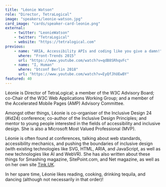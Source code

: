 ```yaml
---
title: "Léonie Watson"
role: "Director, TetraLogical"
image: "speakers/leonie-watson.jpg"
card_image: "cards/speaker-card-leonie.png"
external:
    - twitter: "LeonieWatson"
    - twitter: "TetraLogical"
    - website: "https://tetralogical.com"
previous:
    - name: "ARIA, Accessibility APIs and coding like you give a damn!"
      where: "Front-Trends 2015"
      url: "https://www.youtube.com/watch?v=qdB8SRhqvFc"
    - name: "I, Human"
      where: "btconf Berlin 2018"
      url: "https://www.youtube.com/watch?v=EyQfJhUEwBY"
featured: 40
---
```

Léonie is Director of TetraLogical; a member of the W3C Advisory Board; co-Chair of the W3C Web Applications Working Group; and a member of the Accelerated Mobile Pages (AMP) Advisory Committee.

Amongst other things, Léonie is co-organiser of the Inclusive Design 24 (#id24) conference; co-author of the Inclusive Design Principles; and mentor to young people interested in the fields of accessibility and inclusive design. She is also a Microsoft Most Valued Professional (MVP).

Léonie is often found at conferences, talking about web standards, accessibility mechanics, and pushing the boundaries of inclusive design (with existing technologies like SVG, HTML, ARIA, and JavaScript, as well as new technologies like AI and WebVR). She has also written about these things for Smashing magazine, SitePoint.com, and Net magazine, as well as on her own site [Tink.UK](https://tink.uk/).

In her spare time, Léonie likes reading, cooking, drinking tequila, and dancing (although not necessarily in that order)!
